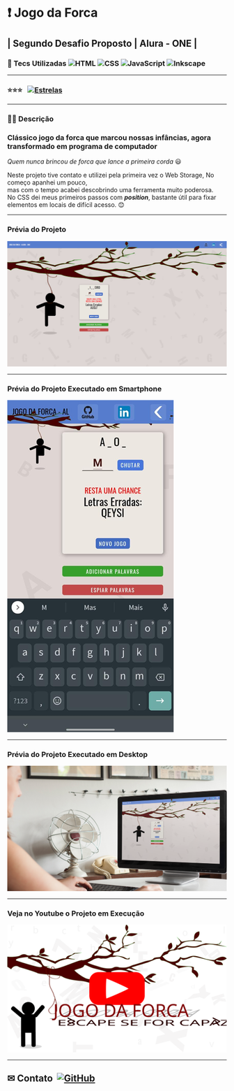 # ❗ Jogo da Forca

## | Segundo Desafio Proposto | Alura - ONE |

### 💾 Tecs Utilizadas  ![HTML](https://img.shields.io/badge/-HTML-ccc?style=flat&logo=HTML5)&nbsp;![CSS](https://img.shields.io/badge/-CSS-ccc?style=flat&logo=CSS3&logoColor=1572B6)&nbsp;![JavaScript](https://img.shields.io/badge/-JavaScript-999?style=flat&logo=javascript&logoColor=)&nbsp;![Inkscape](https://img.shields.io/badge/-Inkscape-ccc?style=flat&logo=inkscape&logoColor=000)&nbsp;

---

### :star::star::star: &nbsp; [![Estrelas](https://shields.io/badge/Estrelas-Veja%20quem%20já%20%20deu%20estrelas%20%20E%20Deixe%20a%20sua%20Também-green)](https://github.com/euclides981/jogo-da-forca/stargazers)

---

### ✍🏻 Descrição

### Clássico jogo da forca que marcou nossas infâncias, agora transformado em programa de computador

*Quem nunca brincou de forca que lance a primeira corda* 😃

Neste projeto tive contato e utilizei pela primeira vez o Web Storage, No começo apanhei um pouco,  
mas com o tempo acabei descobrindo uma ferramenta muito poderosa.  
No CSS dei meus primeiros passos com ***position***, bastante útil para fixar elementos em locais de difícil acesso. 😊

---

### Prévia do Projeto

[![Prévia do Projeto](img/previa.png)](https://github.com/euclides981/jogo-da-forca#readme)

---

### Prévia do Projeto Executado em Smartphone

[![Prévia do Projeto](img/cel.png)](https://github.com/euclides981/jogo-da-forca#readme)

---

### Prévia do Projeto Executado em Desktop

[![Prévia do Projeto](img/previa_desk.png)](https://github.com/euclides981/jogo-da-forca#readme)

---

### Veja no Youtube o Projeto em Execução

[![Watch the video](img/card_readme.svg)](https://www.youtube.com/watch?v=KOv3wQtPkAA)

---

## ✉ Contato &nbsp;[![GitHub](https://img.shields.io/badge/-GitHub-ccc?style=flat&logo=github)](https://github.com/euclides981)
